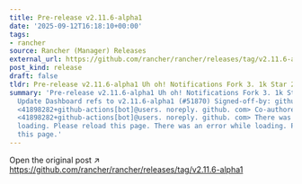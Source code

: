 ```yaml
---
title: Pre-release v2.11.6-alpha1
date: '2025-09-12T16:18:10+00:00'
tags:
- rancher
source: Rancher (Manager) Releases
external_url: https://github.com/rancher/rancher/releases/tag/v2.11.6-alpha1
post_kind: release
draft: false
tldr: Pre-release v2.11.6-alpha1 Uh oh! Notifications Fork 3. 1k Star 24.
summary: 'Pre-release v2.11.6-alpha1 Uh oh! Notifications Fork 3. 1k Star 24. 7k 8c5630f
  Update Dashboard refs to v2.11.6-alpha1 (#51870) Signed-off-by: github-actions[bot]
  <41898282+github-actions[bot]@users. noreply. github. com> Co-authored-by: github-actions[bot]
  <41898282+github-actions[bot]@users. noreply. github. com> There was an error while
  loading. Please reload this page. There was an error while loading. Please reload
  this page.'
---
```

Open the original post ↗ https://github.com/rancher/rancher/releases/tag/v2.11.6-alpha1
